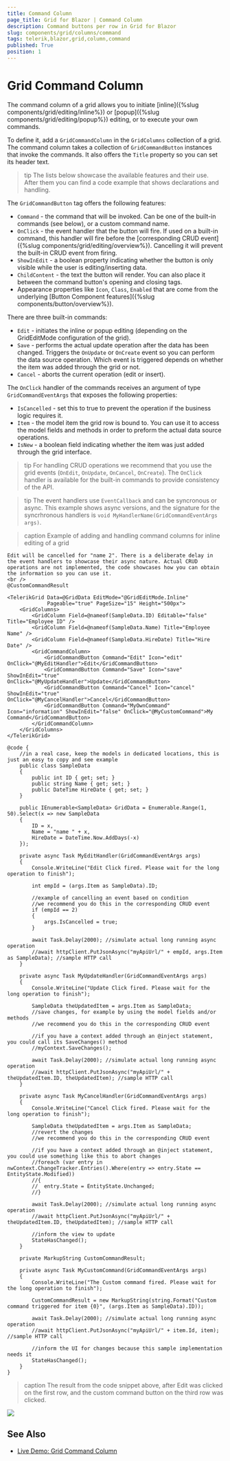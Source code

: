 ```yaml
---
title: Command Column
page_title: Grid for Blazor | Command Column
description: Command buttons per row in Grid for Blazor
slug: components/grid/columns/command
tags: telerik,blazor,grid,column,command
published: True
position: 1
---
```


# Grid Command Column

The command column of a grid allows you to initiate [inline]({%slug components/grid/editing/inline%}) or [popup]({%slug components/grid/editing/popup%}) editing, or to execute your own commands.

To define it, add a `GridCommandColumn` in the `GridColumns` collection of a grid. The command column takes a collection of `GridCommandButton` instances that invoke the commands. It also offers the `Title` property so you can set its header text.

>tip The lists below showcase the available features and their use. After them you can find a code example that shows declarations and handling.

The `GridCommandButton` tag offers the following features:

* `Command` - the command that will be invoked. Can be one of the built-in commands (see below), or a custom command name.
* `OnClick` - the event handler that the button will fire. If used on a built-in command, this handler will fire before the [corresponding CRUD event]({%slug components/grid/editing/overview%}). Cancelling it will prevent the built-in CRUD event from firing.
* `ShowInEdit` - a boolean property indicating whether the button is only visible while the user is editing/inserting data.
* `ChildContent` - the text the button will render. You can also place it between the command button's opening and closing tags.
* Appearance properties like `Icon`, `Class`, `Enabled` that are come from the underlying [Button Component features]({%slug components/button/overview%}).

There are three built-in commands:

* `Edit` - initiates the inline or popup editing (depending on the GridEditMode configuration of the grid).
* `Save` - performs the actual update operation after the data has been changed. Triggers the `OnUpdate` or `OnCreate` event so you can perform the data source operation. Which event is triggered depends on whether the item was added through the grid or not.
* `Cancel` - aborts the current operation (edit or insert).

The `OnClick` handler of the commands receives an argument of type `GridCommandEventArgs` that exposes the following properties:

* `IsCancelled` - set this to true to prevent the operation if the business logic requires it.
* `Item` - the model item the grid row is bound to. You can use it to access the model fields and methods in order to preform the actual data source operations.
* `IsNew` - a boolean field indicating whether the item was just added through the grid interface.

>tip For handling CRUD operations we recommend that you use the grid events (`OnEdit`, `OnUpdate`, `OnCancel`, `OnCreate`). The `OnClick` handler is available for the built-in commands to provide consistency of the API.

>tip The event handlers use `EventCallback` and can be syncronous or async. This example shows async versions, and the signature for the syncrhronous handlers is `void MyHandlerName(GridCommandEventArgs args)`.

>caption Example of adding and handling command columns for inline editing of a grid

````CSHTML
Edit will be cancelled for "name 2". There is a deliberate delay in the event handlers to showcase their async nature. Actual CRUD operations are not implemented, the code showcases how you can obtain the information so you can use it.
<br />
@CustomCommandResult

<TelerikGrid Data=@GridData EditMode="@GridEditMode.Inline"
			 Pageable="true" PageSize="15" Height="500px">
	<GridColumns>
		<GridColumn Field=@nameof(SampleData.ID) Editable="false" Title="Employee ID" />
		<GridColumn Field=@nameof(SampleData.Name) Title="Employee Name" />
		<GridColumn Field=@nameof(SampleData.HireDate) Title="Hire Date" />
		<GridCommandColumn>
			<GridCommandButton Command="Edit" Icon="edit" OnClick="@MyEditHandler">Edit</GridCommandButton>
			<GridCommandButton Command="Save" Icon="save" ShowInEdit="true" OnClick="@MyUpdateHandler">Update</GridCommandButton>
			<GridCommandButton Command="Cancel" Icon="cancel" ShowInEdit="true" OnClick="@MyCancelHandler">Cancel</GridCommandButton>
			<GridCommandButton Command="MyOwnCommand" Icon="information" ShowInEdit="false" OnClick="@MyCustomCommand">My Command</GridCommandButton>
		</GridCommandColumn>
	</GridColumns>
</TelerikGrid>

@code {
	//in a real case, keep the models in dedicated locations, this is just an easy to copy and see example
	public class SampleData
	{
		public int ID { get; set; }
		public string Name { get; set; }
		public DateTime HireDate { get; set; }
	}

	public IEnumerable<SampleData> GridData = Enumerable.Range(1, 50).Select(x => new SampleData
	{
		ID = x,
		Name = "name " + x,
		HireDate = DateTime.Now.AddDays(-x)
	});

	private async Task MyEditHandler(GridCommandEventArgs args)
	{
		Console.WriteLine("Edit Click fired. Please wait for the long operation to finish");

		int empId = (args.Item as SampleData).ID;

		//example of cancelling an event based on condition
		//we recommend you do this in the corresponding CRUD event
		if (empId == 2)
		{
			args.IsCancelled = true;
		}

		await Task.Delay(2000); //simulate actual long running async operation
		//await httpClient.PutJsonAsync("myApiUrl/" + empId, args.Item as SampleData); //sample HTTP call
	}

	private async Task MyUpdateHandler(GridCommandEventArgs args)
	{
		Console.WriteLine("Update Click fired. Please wait for the long operation to finish");

		SampleData theUpdatedItem = args.Item as SampleData;
		//save changes, for example by using the model fields and/or methods
		//we recommend you do this in the corresponding CRUD event

		//if you have a context added through an @inject statement, you could call its SaveChanges() method
		//myContext.SaveChanges();

		await Task.Delay(2000); //simulate actual long running async operation
		//await httpClient.PutJsonAsync("myApiUrl/" + theUpdatedItem.ID, theUpdatedItem); //sample HTTP call
	}

	private async Task MyCancelHandler(GridCommandEventArgs args)
	{
		Console.WriteLine("Cancel Click fired. Please wait for the long operation to finish");

		SampleData theUpdatedItem = args.Item as SampleData;
		//revert the changes
		//we recommend you do this in the corresponding CRUD event

		//if you have a context added through an @inject statement, you could use something like this to abort changes
		//foreach (var entry in nwContext.ChangeTracker.Entries().Where(entry => entry.State == EntityState.Modified))
		//{
		//  entry.State = EntityState.Unchanged;
		//}

		await Task.Delay(2000); //simulate actual long running async operation
		//await httpClient.PutJsonAsync("myApiUrl/" + theUpdatedItem.ID, theUpdatedItem); //sample HTTP call

		//inform the view to update
		StateHasChanged();
	}

	private MarkupString CustomCommandResult;

	private async Task MyCustomCommand(GridCommandEventArgs args)
	{
		Console.WriteLine("The Custom command fired. Please wait for the long operation to finish");

		CustomCommandResult = new MarkupString(string.Format("Custom command triggered for item {0}", (args.Item as SampleData).ID));

		await Task.Delay(2000); //simulate actual long running async operation
		//await httpClient.PutJsonAsync("myApiUrl/" + item.Id, item); //sample HTTP call

		//inform the UI for changes because this sample implementation needs it
		StateHasChanged();
	}
}
````

>caption The result from the code snippet above, after Edit was clicked on the first row, and the custom command button on the third row was clicked.

![](images/command-column-result.png)

## See Also

  * [Live Demo: Grid Command Column](https://demos.telerik.com/blazor-ui/grid/inlineediting)
